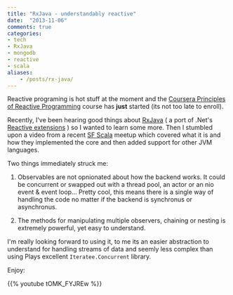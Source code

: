```yaml
---
title: "RxJava - understandably reactive"
date:  "2013-11-06"
comments: true
categories:
- tech
- RxJava
- mongodb
- reactive
- scala
aliases:
    - /posts/rx-java/
---
```


Reactive programing is hot stuff at the moment and the
[Coursera Principles of Reactive Programming](https://www.coursera.org/course/reactive)
course has **just** started (its not too late to enroll).

Recently, I've been hearing good things about [RxJava](https://github.com/Netflix/RxJava) (
a port of .Net's [Reactive extensions](http://msdn.microsoft.com/en-gb/data/gg577609.aspx)
) so I wanted to learn some more. Then I stumbled upon a video from a recent
[SF Scala](http://www.meetup.com/SF-Scala/) meetup
which covered what it is and how they implemented the core and then added
support for other JVM languages.

<!--more-->

Two things immediately struck me:

1. Observables are not opnionated about how the backend works.  It could be
  concurrent or swapped out with a thread pool, an actor
  or an nio event & event loop... Pretty cool, this means there is a single way
  of handling the code no matter if the backend is synchronus or asynchronus.

1. The methods for manipulating multiple observers, chaining or nesting
  is extremely powerful, yet easy to understand.

I'm really looking forward to using it, to me its an easier abstraction to
understand for handling streams of data and seemly less complex than using Plays
excellent `Iteratee.Concurrent` library.

Enjoy:

{{% youtube tOMK_FYJREw %}}

